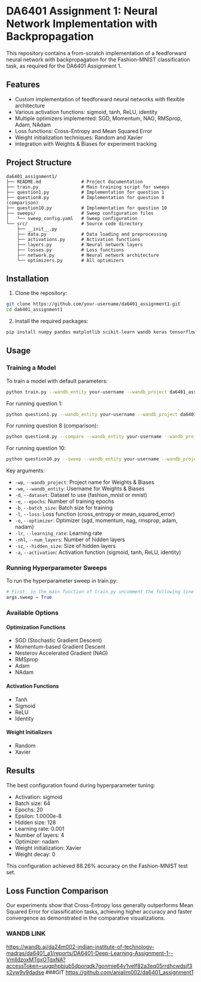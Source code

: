 # DA6401 Assignment 1: Neural Network Implementation with Backpropagation

This repository contains a from-scratch implementation of a feedforward neural network with backpropagation for the Fashion-MNIST classification task, as required for the DA6401 Assignment 1.

## Features

- Custom implementation of feedforward neural networks with flexible architecture
- Various activation functions: sigmoid, tanh, ReLU, identity
- Multiple optimizers implemented: SGD, Momentum, NAG, RMSprop, Adam, NAdam
- Loss functions: Cross-Entropy and Mean Squared Error
- Weight initialization techniques: Random and Xavier
- Integration with Weights & Biases for experiment tracking

## Project Structure

```
da6401_assignment1/
├── README.md               # Project documentation
├── train.py                # Main training script for sweeps
├── question1.py            # Implementation for question 1
├── question8.py            # Implementation for question 8 (comparison)
├── question10.py           # Implementation for question 10
├── sweeps/                 # Sweep configuration files
│   └── sweep_config.yaml   # Sweep configuration
└── src/                    # Source code directory
    ├── __init__.py
    ├── data.py             # Data loading and preprocessing
    ├── activations.py      # Activation functions
    ├── layers.py           # Neural network layers
    ├── losses.py           # Loss functions
    ├── network.py          # Neural network architecture
    └── optimizers.py       # All optimizers
```

## Installation

1. Clone the repository:
```bash
git clone https://github.com/your-username/da6401_assignment1.git
cd da6401_assignment1
```

2. Install the required packages:
```bash
pip install numpy pandas matplotlib scikit-learn wandb keras tensorflow
```

## Usage

### Training a Model

To train a model with default parameters:

```bash
python train.py --wandb_entity your-username --wandb_project da6401_assignment1
```

For running question 1:
```bash
python question1.py --wandb_entity your-username --wandb_project da6401_assignment1
```

For running question 8 (comparison):
```bash
python question8.py --compare --wandb_entity your-username --wandb_project da6401_assignment1
```

For running question 10:
```bash
python question10.py --sweep --wandb_entity your-username --wandb_project da6401_assignment1
```

Key arguments:
- `-wp`, `--wandb_project`: Project name for Weights & Biases
- `-we`, `--wandb_entity`: Username for Weights & Biases
- `-d`, `--dataset`: Dataset to use (fashion_mnist or mnist)
- `-e`, `--epochs`: Number of training epochs
- `-b`, `--batch_size`: Batch size for training
- `-l`, `--loss`: Loss function (cross_entropy or mean_squared_error)
- `-o`, `--optimizer`: Optimizer (sgd, momentum, nag, rmsprop, adam, nadam)
- `-lr`, `--learning_rate`: Learning rate
- `-nhl`, `--num_layers`: Number of hidden layers
- `-sz`, `--hidden_size`: Size of hidden layers
- `-a`, `--activation`: Activation function (sigmoid, tanh, ReLU, identity)

### Running Hyperparameter Sweeps

To run the hyperparameter sweep in train.py:

```python
# First, in the main function of train.py uncomment the following line as well as sweep config given below it in the code.
args.sweep = True
```

### Available Options

#### Optimization Functions
- SGD (Stochastic Gradient Descent)
- Momentum-based Gradient Descent
- Nesterov Accelerated Gradient (NAG)
- RMSprop
- Adam
- NAdam

#### Activation Functions
- Tanh
- Sigmoid
- ReLU
- Identity

#### Weight Initializers
- Random
- Xavier

## Results

The best configuration found during hyperparameter tuning:
- Activation: sigmoid
- Batch size: 64
- Epochs: 20
- Epsilon: 1.0000e-8
- Hidden size: 128
- Learning rate: 0.001
- Number of layers: 4
- Optimizer: nadam
- Weight initialization: Xavier
- Weight decay: 0

This configuration achieved 88.26% accuracy on the Fashion-MNIST test set.

## Loss Function Comparison

Our experiments show that Cross-Entropy loss generally outperforms Mean Squared Error for classification tasks, achieving higher accuracy and faster convergence as demonstrated in the comparative visualizations.

### WANDB LINK
https://wandb.ai/da24m002-indian-institute-of-technology-madras/da6401_a1/reports/DA6401-Deep-Learning-Assignment-1--VmlldzoxMTgxOTgxNA?accessToken=uugphpbjub5dporqdk7gonmie64v1velf82a3eq05rrdhcwdsjf3s2yw9v9dadse
###GIT
https://github.com/anjalim002/da6401_assignment1